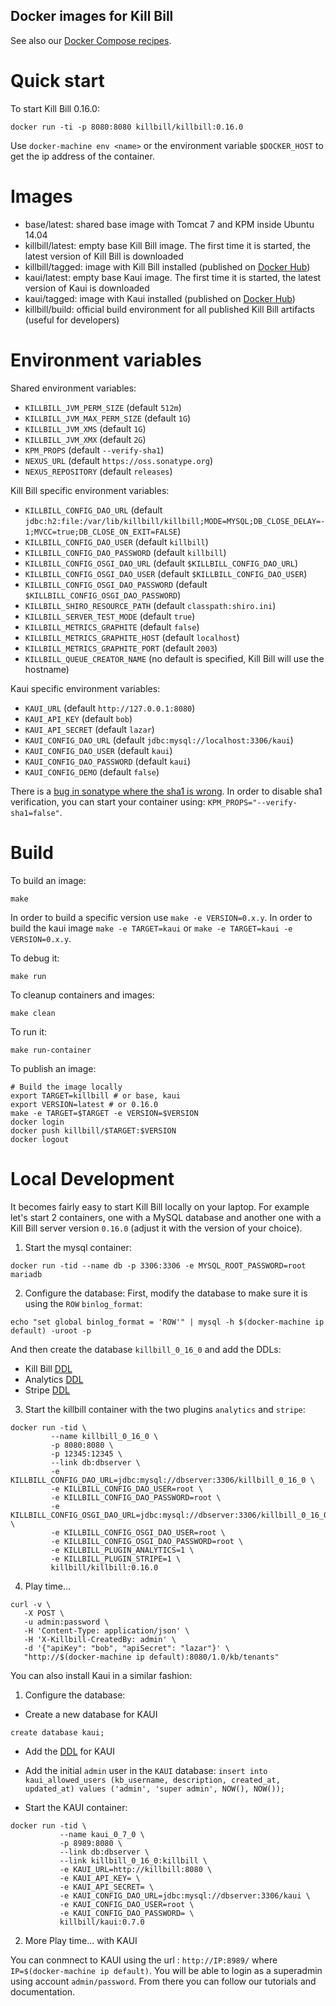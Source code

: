 Docker images for Kill Bill
---------------------------

See also our [Docker Compose recipes](https://github.com/killbill/killbill-cloud/tree/master/docker/compose).

Quick start
===========

To start Kill Bill 0.16.0:

```
docker run -ti -p 8080:8080 killbill/killbill:0.16.0
```

Use `docker-machine env <name>` or the environment variable `$DOCKER_HOST` to get the ip address of the container.

Images
======

* base/latest: shared base image with Tomcat 7 and KPM inside Ubuntu 14.04
* killbill/latest: empty base Kill Bill image. The first time it is started, the latest version of Kill Bill is downloaded
* killbill/tagged: image with Kill Bill installed (published on [Docker Hub](https://hub.docker.com/r/killbill/killbill/))
* kaui/latest: empty base Kaui image. The first time it is started, the latest version of Kaui is downloaded
* kaui/tagged: image with Kaui installed (published on [Docker Hub](https://hub.docker.com/r/killbill/kaui/))
* killbill/build: official build environment for all published Kill Bill artifacts (useful for developers)


Environment variables
=====================

Shared environment variables:

  - `KILLBILL_JVM_PERM_SIZE` (default `512m`)
  - `KILLBILL_JVM_MAX_PERM_SIZE` (default `1G`)
  - `KILLBILL_JVM_XMS` (default `1G`)
  - `KILLBILL_JVM_XMX` (default `2G`)
  - `KPM_PROPS` (default `--verify-sha1`)
  - `NEXUS_URL` (default `https://oss.sonatype.org`)
  - `NEXUS_REPOSITORY` (default `releases`)

Kill Bill specific environment variables:

  - `KILLBILL_CONFIG_DAO_URL` (default `jdbc:h2:file:/var/lib/killbill/killbill;MODE=MYSQL;DB_CLOSE_DELAY=-1;MVCC=true;DB_CLOSE_ON_EXIT=FALSE`)
  - `KILLBILL_CONFIG_DAO_USER` (default `killbill`)
  - `KILLBILL_CONFIG_DAO_PASSWORD` (default `killbill`)
  - `KILLBILL_CONFIG_OSGI_DAO_URL` (default `$KILLBILL_CONFIG_DAO_URL`)
  - `KILLBILL_CONFIG_OSGI_DAO_USER` (default `$KILLBILL_CONFIG_DAO_USER`)
  - `KILLBILL_CONFIG_OSGI_DAO_PASSWORD` (default `$KILLBILL_CONFIG_OSGI_DAO_PASSWORD`)
  - `KILLBILL_SHIRO_RESOURCE_PATH` (default `classpath:shiro.ini`)
  - `KILLBILL_SERVER_TEST_MODE` (default `true`)
  - `KILLBILL_METRICS_GRAPHITE` (default `false`)
  - `KILLBILL_METRICS_GRAPHITE_HOST` (default `localhost`)
  - `KILLBILL_METRICS_GRAPHITE_PORT` (default `2003`)
  - `KILLBILL_QUEUE_CREATOR_NAME` (no default is specified, Kill Bill will use the hostname)

Kaui specific environment variables:

  - `KAUI_URL` (default `http://127.0.0.1:8080`)
  - `KAUI_API_KEY` (default `bob`)
  - `KAUI_API_SECRET` (default `lazar`)
  - `KAUI_CONFIG_DAO_URL` (default `jdbc:mysql://localhost:3306/kaui`)
  - `KAUI_CONFIG_DAO_USER` (default `kaui`)
  - `KAUI_CONFIG_DAO_PASSWORD` (default `kaui`)
  - `KAUI_CONFIG_DEMO` (default `false`)

There is a [bug in sonatype where the sha1 is wrong](https://issues.sonatype.org/browse/OSSRH-13936). In order to disable sha1 verification, you can start your container using: `KPM_PROPS="--verify-sha1=false"`.


Build
=====

To build an image:

    make

In order to build a specific version use `make -e VERSION=0.x.y`.
In order to build the kaui image `make -e TARGET=kaui` or  `make -e TARGET=kaui -e VERSION=0.x.y`.

To debug it:

    make run


To cleanup containers and images:

    make clean


To run it:

    make run-container

To publish an image:

```
# Build the image locally
export TARGET=killbill # or base, kaui
export VERSION=latest # or 0.16.0
make -e TARGET=$TARGET -e VERSION=$VERSION
docker login
docker push killbill/$TARGET:$VERSION
docker logout
```

Local Development
==================

It becomes fairly easy to start Kill Bill locally on your laptop. For example let's start 2 containers, one with a MySQL database and another one with a Kill Bill server version `0.16.0` (adjust it with the version of your choice).

1. Start the mysql container:

  ```
  docker run -tid --name db -p 3306:3306 -e MYSQL_ROOT_PASSWORD=root mariadb
  ```

2. Configure the database:
  First, modify the database to make sure it is using the `ROW` `binlog_format`:
  ```
  echo "set global binlog_format = 'ROW'" | mysql -h $(docker-machine ip default) -uroot -p
  ```
  And then create the database `killbill_0_16_0` and add the DDLs:

  * Kill Bill [DDL](http://docs.killbill.io/0.16/ddl.sql)
  * Analytics [DDL](https://github.com/killbill/killbill-analytics-plugin/blob/master/src/main/resources/org/killbill/billing/plugin/analytics/ddl.sql)
  * Stripe [DDL](https://github.com/killbill/killbill-stripe-plugin/blob/master/db/ddl.sql)

3. Start the killbill container with the two plugins `analytics` and `stripe`:

  ```
docker run -tid \
           --name killbill_0_16_0 \
           -p 8080:8080 \
           -p 12345:12345 \
           --link db:dbserver \
           -e KILLBILL_CONFIG_DAO_URL=jdbc:mysql://dbserver:3306/killbill_0_16_0 \
           -e KILLBILL_CONFIG_DAO_USER=root \
           -e KILLBILL_CONFIG_DAO_PASSWORD=root \
           -e KILLBILL_CONFIG_OSGI_DAO_URL=jdbc:mysql://dbserver:3306/killbill_0_16_0 \
           -e KILLBILL_CONFIG_OSGI_DAO_USER=root \
           -e KILLBILL_CONFIG_OSGI_DAO_PASSWORD=root \
           -e KILLBILL_PLUGIN_ANALYTICS=1 \
           -e KILLBILL_PLUGIN_STRIPE=1 \
           killbill/killbill:0.16.0
  ```
4. Play time...

  ```
curl -v \
     -X POST \
     -u admin:password \
     -H 'Content-Type: application/json' \
     -H 'X-Killbill-CreatedBy: admin' \
     -d '{"apiKey": "bob", "apiSecret": "lazar"}' \
     "http://$(docker-machine ip default):8080/1.0/kb/tenants"
  ```

You can also install Kaui in a similar fashion:

1. Configure the database:

  * Create a new database for KAUI
  ```
  create database kaui;
  ```

  * Add the [DDL](https://raw.githubusercontent.com/killbill/killbill-admin-ui/master/db/ddl.sql) for KAUI

  * Add the initial `admin` user in the `KAUI` database: `insert into kaui_allowed_users (kb_username, description, created_at, updated_at) values ('admin', 'super admin', NOW(), NOW());`

  * Start the KAUI container:

  ```
  docker run -tid \
             --name kaui_0_7_0 \
             -p 8989:8080 \
             --link db:dbserver \
             --link killbill_0_16_0:killbill \
             -e KAUI_URL=http://killbill:8080 \
             -e KAUI_API_KEY= \
             -e KAUI_API_SECRET= \
             -e KAUI_CONFIG_DAO_URL=jdbc:mysql://dbserver:3306/kaui \
             -e KAUI_CONFIG_DAO_USER=root \
             -e KAUI_CONFIG_DAO_PASSWORD= \
             killbill/kaui:0.7.0
  ```

2. More Play time... with KAUI

  You can conmnect to KAUI using the url : `http://IP:8989/` where `IP=$(docker-machine ip default)`. You will be able to login as a superadmin using account `admin/password`. From there you can follow our tutorials and documentation.
